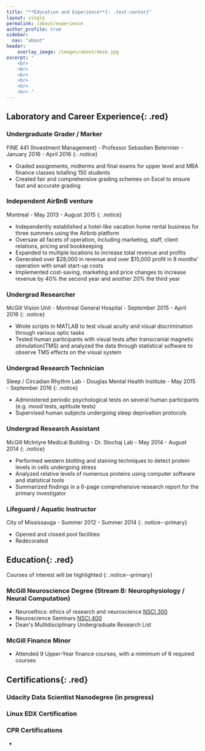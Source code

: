 ```yaml
---
title: "**Education and Experience**{: .text-center}"
layout: single
permalink: /about/experience
author_profile: true
sidebar:
  nav: "about"
header:
    overlay_image: /images/about/desk.jpg
excerpt: "
    <br>
    <br>
    <br>
    <br>
    <br>
    <br> "
---
```


## Laboratory and Career Experience{: .red}

### Undergraduate Grader / Marker
FINE 441 (Investment Management) - Professor Sebastien Betermier - January 2016 - April 2016
{: .notice}
  - Graded assignments, midterms and final exams for upper level and MBA finance classes totalling 150 students
  - Created fair and comprehensive grading schemes on Excel to ensure fast and accurate grading 
  
### Independent AirBnB venture 
Montreal - May 2013 - August 2015
{: .notice}
  - Independently established a hotel-like vacation home rental business for three summers using the Airbnb platform 
  - Oversaw all facets of operation, including marketing, staff, client relations, pricing and bookkeeping 
  - Expanded to multiple locations to increase total revenue and profits 
  - Generated over $28,000 in revenue and over $15,000 profit in 8 months’ operation with small start-up costs
  - Implemented cost-saving, marketing and price changes to increase revenue by 40% the second year and another 20% the third year 

### Undergrad Researcher 
McGill Vision Unit - Montreal General Hospital - September 2015 - April 2016
{: .notice}
  - Wrote scripts in MATLAB to test visual acuity and visual discrimination through various optic tasks
  - Tested human participants with visual tests after transcranial magnetic stimulation(TMS) and analyzed the data through statistical software to observe TMS effects on the visual system 

### Undergrad Research Technician  
Sleep / Circadian Rhythm Lab - Douglas Mental Health Institute - May 2015 - September 2016
{: .notice}
  - Administered periodic psychological tests on several human participants (e.g. mood tests, aptitude tests)
  - Supervised human subjects undergoing sleep deprivation protocols 


### Undergrad Research Assistant
McGill McIntyre Medical Building - Dr. Stochaj Lab - May 2014 - August 2014
{: .notice}
  - Performed western blotting and staining techniques to detect protein levels in cells undergoing stress 
  - Analyzed relative levels of numerous proteins using computer software and statistical tools 
  - Summarized findings in a 6-page comprehensive research report for the primary investigator

### Lifeguard / Aquatic Instructor
City of Mississauga - Summer 2012 - Summer 2014 
{: .notice--primary}
  - Opened and closed pool facilities 
  - Redecorated
  
## Education{: .red}
Courses of interest will be highlighted
{: .notice--primary}

### McGill Neuroscience Degree (Stream B: Neurophysiology / Neural Computation)
  - Neuroethics: ethics of research and neuroscience [NSCI 300](https://www.mcgill.ca/study/2016-2017/courses/nsci-300)
  - Neuroscience Seminars [NSCI 400](https://www.mcgill.ca/study/2016-2017/courses/nsci-400d1)
  - Dean's Multidisciplinary Undergraduate Research List
### McGill Finance Minor 
  - Attended 9 Upper-Year finance courses, with a mimimum of 6 required courses

## Certifications{: .red}

### Udacity Data Scientist Nanodegree (in progress)

### Linux EDX Certification 

### CPR Certifications 
- 
